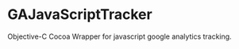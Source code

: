 GAJavaScriptTracker
===================

Objective-C Cocoa Wrapper for javascript google analytics tracking.